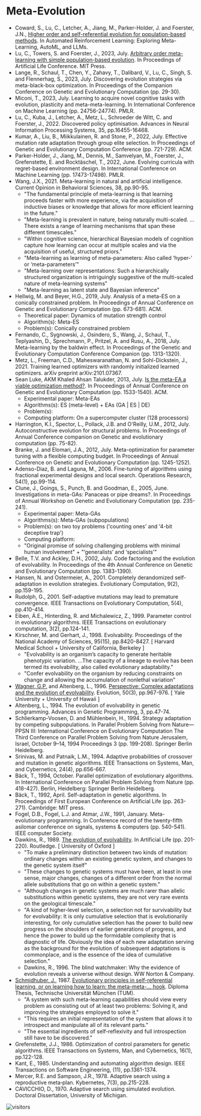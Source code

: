 # Meta-Evolution

* Coward, S., Lu, C., Letcher, A., Jiang, M., Parker-Holder, J. and Foerster, J.N., [Higher order and self-referential evolution for population-based methods](https://openreview.net/pdf?id=3tk6AES1Aj). In Automated Reinforcement Learning: Exploring Meta-Learning, AutoML, and LLMs.
* Lu, C., Towers, S. and Foerster, J., 2023, July. [Arbitrary order meta-learning with simple population-based evolution](https://direct.mit.edu/isal/proceedings-pdf/isal2023/35/67/2354943/isal_a_00674.pdf). In Proceedings of Artificial Life Conference. MIT Press.
* Lange, R., Schaul, T., Chen, Y., Zahavy, T., Dalibard, V., Lu, C., Singh, S. and Flennerhag, S., 2023, July. Discovering evolution strategies via meta-black-box optimization. In Proceedings of the Companion Conference on Genetic and Evolutionary Computation (pp. 29-30).
* Miconi, T., 2023, July. Learning to acquire novel cognitive tasks with evolution, plasticity and meta-meta-learning. In International Conference on Machine Learning (pp. 24756-24774). PMLR.
* Lu, C., Kuba, J., Letcher, A., Metz, L., Schroeder de Witt, C. and Foerster, J., 2022. Discovered policy optimisation. Advances in Neural Information Processing Systems, 35, pp.16455-16468.
* Kumar, A., Liu, B., Miikkulainen, R. and Stone, P., 2022, July. Effective mutation rate adaptation through group elite selection. In Proceedings of Genetic and Evolutionary Computation Conference (pp. 721-729). ACM.
* Parker-Holder, J., Jiang, M., Dennis, M., Samvelyan, M., Foerster, J., Grefenstette, E. and Rocktäschel, T., 2022, June. Evolving curricula with regret-based environment design. In International Conference on Machine Learning (pp. 17473-17498). PMLR.
* Wang, J.X., 2021. Meta-learning in natural and artificial intelligence. Current Opinion in Behavioral Sciences, 38, pp.90-95.
  * "The fundamental principle of meta-learning is that learning proceeds faster with more experience, via the acquisition of inductive biases or knowledge that allows for more efficient learning in the future."
  * "Meta-learning is prevalent in nature, being naturally multi-scaled. ... There exists a range of learning mechanisms that span these different timescales."
  * "Within cognitive science, hierarchical Bayesian models of cognition capture how learning can occur at multiple scales and via the acquisition of useful, structured priors."
  * "Meta-learning as learning of meta-parameters: Also called ‘hyper-’ or ‘meta-parameters’"
  * "Meta-learning over representations: Such a hierarchically structured organization is intriguingly suggestive of the multi-scaled nature of meta-learning systems"
  * "Meta-learning as latent state and Bayesian inference"
* Hellwig, M. and Beyer, H.G., 2019, July. Analysis of a meta-ES on a conically constrained problem. In Proceedings of Annual Conference on Genetic and Evolutionary Computation (pp. 673-681). ACM.
  * Theoretical paper: Dynamics of mutation strength control
  * Algorithm(s): Meta-ES
  * Problem(s): Conically constrained problem
* Fernando, C., Sygnowski, J., Osindero, S., Wang, J., Schaul, T., Teplyashin, D., Sprechmann, P., Pritzel, A. and Rusu, A., 2018, July. Meta-learning by the baldwin effect. In Proceedings of the Genetic and Evolutionary Computation Conference Companion (pp. 1313-1320).
* Metz, L., Freeman, C.D., Maheswaranathan, N. and Sohl-Dickstein, J., 2021. Training learned optimizers with randomly initialized learned optimizers. arXiv preprint arXiv:2101.07367.
* Sean Luke, AKM Khaled Ahsan Talukder, 2013, July. [Is the meta-EA a viable optimization method?](https://dl.acm.org/doi/10.1145/2463372.2465806). In Proceedings of Annual Conference on Genetic and Evolutionary Computation (pp. 1533-1540). ACM.
  * Experimental paper: Meta-EAs
  * Algorithms(s): ES (meta-level) + EAs (GA | ES | DE)
  * Problem(s):
  * Computing platform: On a supercomputer cluster (128 processors)
* Harrington, K.I., Spector, L., Pollack, J.B. and O'Reilly, U.M., 2012, July. Autoconstructive evolution for structural problems. In Proceedings of Annual Conference companion on Genetic and evolutionary computation (pp. 75-82).
* Branke, J. and Elomari, J.A., 2012, July. Meta-optimization for parameter tuning with a flexible computing budget. In Proceedings of Annual Conference on Genetic and Evolutionary Computation (pp. 1245-1252).
* Adenso-Diaz, B. and Laguna, M., 2006. Fine-tuning of algorithms using fractional experimental designs and local search. Operations Research, 54(1), pp.99-114.
* Clune, J., Goings, S., Punch, B. and Goodman, E., 2005, June. Investigations in meta-GAs: Panaceas or pipe dreams?. In Proceedings of Annual Workshop on Genetic and Evolutionary Computation (pp. 235-241).
  * Experimental paper: Meta-GAs
  * Algorithms(s): Meta-GAs (subpopulations)
  * Problem(s): on two toy problems ('counting ones' and '4-bit deceptive trap')
  * Computing platform:
  * "Original promise of solving challenging problems with minimal human involvement" + "‘generalists’ and ‘specialists’"
* Belle, T.V. and Ackley, D.H., 2002, July. Code factoring and the evolution of evolvability. In Proceedings of the 4th Annual Conference on Genetic and Evolutionary Computation (pp. 1383-1390).
* Hansen, N. and Ostermeier, A., 2001. Completely derandomized self-adaptation in evolution strategies. Evolutionary Computation, 9(2), pp.159-195.
* Rudolph, G., 2001. Self-adaptive mutations may lead to premature convergence. IEEE Transactions on Evolutionary Computation, 5(4), pp.410-414.
* Eiben, Á.E., Hinterding, R. and Michalewicz, Z., 1999. Parameter control in evolutionary algorithms. IEEE Transactions on evolutionary computation, 3(2), pp.124-141.
* Kirschner, M. and Gerhart, J., 1998. Evolvability. Proceedings of the National Academy of Sciences, 95(15), pp.8420-8427. [ Harvard Medical School +  University of California, Berkeley ]
  * "Evolvability is an organism’s capacity to generate heritable phenotypic variation. ...The capacity of a lineage to evolve has been termed its evolvability, also called evolutionary adaptability."
  * "Confer evolvability on the organism by reducing constraints on change and allowing the accumulation of nonlethal variation"
* [Wagner, G.P.](https://campuspress.yale.edu/wagner/) and Altenberg, L., 1996. [Perspective: Complex adaptations and the evolution of evolvability](https://academic.oup.com/evolut/article/50/3/967/6870900). Evolution, 50(3), pp.967-976. [ Yale University + University of Hawaii ]
* Altenberg, L., 1994. The evolution of evolvability in genetic programming. Advances in Genetic Programming, 3, pp.47-74.
* Schlierkamp-Voosen, D. and Mühlenbein, H., 1994. Strategy adaptation by competing subpopulations. In Parallel Problem Solving from Nature—PPSN III: International Conference on Evolutionary Computation The Third Conference on Parallel Problem Solving from Nature Jerusalem, Israel, October 9–14, 1994 Proceedings 3 (pp. 199-208). Springer Berlin Heidelberg.
* Srinivas, M. and Patnaik, L.M., 1994. Adaptive probabilities of crossover and mutation in genetic algorithms. IEEE Transactions on Systems, Man, and Cybernetics, 24(4), pp.656-667.
* Bäck, T., 1994, October. Parallel optimization of evolutionary algorithms. In International Conference on Parallel Problem Solving from Nature (pp. 418-427). Berlin, Heidelberg: Springer Berlin Heidelberg.
* Bäck, T., 1992, April. Self-adaptation in genetic algorithms. In Proceedings of First European Conference on Artificial Life (pp. 263-271). Cambridge: MIT press.
* Fogel, D.B., Fogel, L.J. and Atmar, J.W., 1991, January. Meta-evolutionary programming. In Conference record of the twenty-fifth asilomar conference on signals, systems & computers (pp. 540-541). IEEE computer Society.
* Dawkins, R., 1989. [The evolution of evolvability](https://www.taylorfrancis.com/chapters/edit/10.4324/9780429032769-10/evolution-evolvability-richard-dawkins). In Artificial Life (pp. 201-220). Routledge. [ University of Oxford ]
  * "To make a preliminary distinction between two kinds of mutation: ordinary changes within an existing genetic system, and changes to the genetic system itself"
  * "These changes to genetic systems must have been, at least in one sense, major changes, changes of a different order from the normal allele substitutions that go on within a genetic system."
  * "Although changes in genetic systems are much rarer than allelic substitutions within genetic systems, they are not very rare events on the geological timescale."
  * "A kind of higher-level selection, a selection not for survivability but for evolvability: It is only cumulative selection that is evolutionarily interesting, for only cumulative selection has the power to build new progress on the shoulders of earlier generations of progress, and hence the power to build up the formidable complexity that is diagnostic of life. Obviously the idea of each new adaptation serving as the background for the evolution of subsequent adaptations is commonplace, and is the essence of the idea of cumulative selection."
  * Dawkins, R., 1996. The blind watchmaker: Why the evidence of evolution reveals a universe without design. WW Norton & Company.
* [Schmidhuber, J.](https://people.idsia.ch/~juergen/), 1987. [Evolutionary principles in self-referential learning, or on learning how to learn: the meta-meta-... hook](https://people.idsia.ch/~juergen/diploma.html). Diploma Thesis, Technische Universität München (TUM).
  * "A system with such meta-learning capabilities should view every problem as consisting out of at least two problems: Solving it, and improving the strategies employed to solve it."
  * "This requires an initial representation of the system that allows it to introspect and manipulate all of its relevant parts."
  * "The essential ingredients of self-reflexivity and full introspection still have to be discovered."
* Grefenstette, J.J., 1986. Optimization of control parameters for genetic algorithms. IEEE Transactions on Systems, Man, and Cybernetics, 16(1), pp.122-128.
* Kant, E., 1985. Understanding and automating algorithm design. IEEE Transactions on Software Engineering, (11), pp.1361-1374.
* Mercer, R.E. and Sampson, J.R., 1978. Adaptive search using a reproductive meta‐plan. Kybernetes, 7(3), pp.215-228.
* CAVICCHIO, D., 1970. Adaptive search using simulated evolution. Doctoral Dissertation, University of Michigan.

![visitors](https://visitor-badge.laobi.icu/badge?page_id=Evolutionary-Intelligence.DistributedEvolutionaryComputation)
